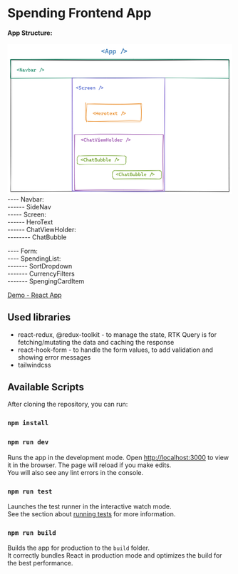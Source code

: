 # Spending Frontend App

**App Structure:** \
\
![Application structure](https://github.com/bekzodnj/xund-app/blob/master/src/assets/App_info.png) 
---- Navbar: \
------ SideNav \
----- Screen: \
------ HeroText \
------ ChatViewHolder: \
-------- ChatBubble 

---- Form: \
---- SpendingList: \
------- SortDropdown \
------- CurrencyFilters \
------- SpengingCardItem


[Demo - React App](https://spending-react.vercel.app/)

## Used libraries
- react-redux, @redux-toolkit - to manage the state, RTK Query is for fetching/mutating the data and caching the response
- react-hook-form - to handle the form values, to add validation and showing error messages
- tailwindcss


## Available Scripts

After cloning the repository, you can run:

### `npm install`
### `npm run dev`

Runs the app in the development mode.
Open [http://localhost:3000](http://localhost:3000) to view it in the browser.
The page will reload if you make edits.\
You will also see any lint errors in the console.

### `npm run test`

Launches the test runner in the interactive watch mode.\
See the section about [running tests](https://facebook.github.io/create-react-app/docs/running-tests) for more information.

### `npm run build`

Builds the app for production to the `build` folder.\
It correctly bundles React in production mode and optimizes the build for the best performance.
